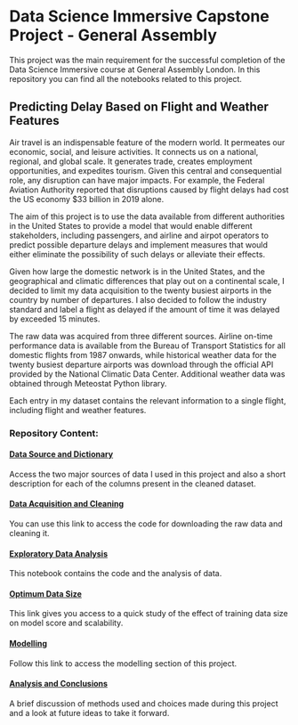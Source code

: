 # Data Science Immersive Capstone Project - General Assembly
This project was the main requirement for the successful completion of the Data Science Immersive course at General Assembly London. In this repository you can find all the notebooks related to this project.

## Predicting Delay Based on Flight and Weather Features
Air travel is an indispensable feature of the modern world. It permeates our economic, social, and leisure activities. It connects us on a national, regional, and global scale. It generates trade, creates employment opportunities, and expedites tourism. Given this central and consequential role, any disruption can have major impacts. For example, the Federal Aviation Authority reported that disruptions caused by flight delays had cost the US economy $33 billion in 2019 alone.

The aim of this project is to use the data available from different authorities in the United States to provide a model that would enable different stakeholders, including passengers, and airline and airpot operators to predict possible departure delays and implement measures that would either eliminate the possibility of such delays or alleviate their effects.

Given how large the domestic network is in the United States, and the geographical and climatic differences that play out on a continental scale, I decided to limit my data acquisition to the twenty busiest airports in the country by number of departures. I also decided to follow the industry standard and label a flight as delayed if the amount of time it was delayed by exceeded 15 minutes.

The raw data was acquired from three different sources. Airline on-time performance data is available from the Bureau of Transport Statistics for all domestic flights from 1987 onwards, while historical weather data for the twenty busiest departure airports was download through the official API provided by the National Climatic Data Center. Additional weather data was obtained through Meteostat Python library.

Each entry in my dataset contains the relevant information to a single flight, including flight and weather features.

### Repository Content:

#### **[Data Source and Dictionary](./data-source-and-dictionary)**

Access the two major sources of data I used in this project and also a short description for each of the columns present in the cleaned dataset.

#### **[Data Acquisition and Cleaning](data-acquisition-cleaning.ipynb)**

You can use this link to access the code for downloading the raw data and cleaning it.

#### **[Exploratory Data Analysis](exploratory-data-analysis.ipynb)**

This notebook contains the code and the analysis of data.

#### **[Optimum Data Size](optimum-data-size.ipynb)**

This link gives you access to a quick study of the effect of training data size on model score and scalability.

#### **[Modelling](modelling.ipynb)**

Follow this link to access the modelling section of this project.

#### **[Analysis and Conclusions](./analysis-and-conclusions)**

A brief discussion of methods used and choices made during this project and a look at future ideas to take it forward.
